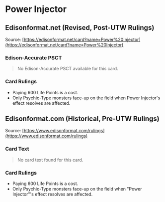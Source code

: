 # Power Injector

## Edisonformat.net (Revised, Post-UTW Rulings)

Source: [https://edisonformat.net/card?name=Power%20Injector](https://edisonformat.net/card?name=Power%20Injector)

### Edison-Accurate PSCT

> No Edison-Accurate PSCT available for this card.

### Card Rulings

*   Paying 600 Life Points is a cost.
*   Only Psychic-Type monsters face-up on the field when Power Injector's effect resolves are affected.


## Edisonformat.com (Historical, Pre-UTW Rulings)

Source: [https://www.edisonformat.com/rulings](https://www.edisonformat.com/rulings)

### Card Text

> No card text found for this card.

### Card Rulings

*   Paying 600 Life Points is a cost.
*   Only Psychic-Type monsters face-up on the field when "Power Injector"'s effect resolves are affected.



